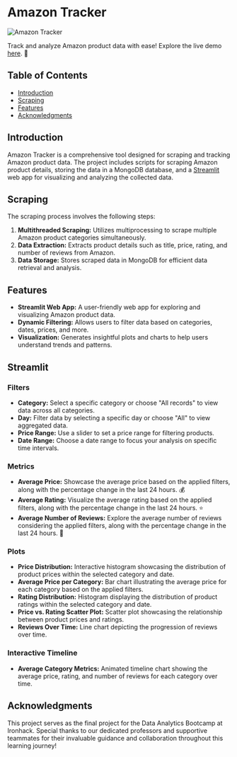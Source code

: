 # Amazon Tracker

![Amazon Tracker](https://i.imgur.com/nhyHXzi.png)

Track and analyze Amazon product data with ease! Explore the live demo [here](https://amazontracker.streamlit.app/). 🚀

## Table of Contents

- [Introduction](#introduction)
- [Scraping](#scraping)
- [Features](#features)
- [Acknowledgments](#acknowledgments)

## Introduction

Amazon Tracker is a comprehensive tool designed for scraping and tracking Amazon product data. The project includes scripts for scraping Amazon product details, storing the data in a MongoDB database, and a [Streamlit](https://amazontracker.streamlit.app/) web app for visualizing and analyzing the collected data.

## Scraping

The scraping process involves the following steps:

1. **Multithreaded Scraping:** Utilizes multiprocessing to scrape multiple Amazon product categories simultaneously.
2. **Data Extraction:** Extracts product details such as title, price, rating, and number of reviews from Amazon.
3. **Data Storage:** Stores scraped data in MongoDB for efficient data retrieval and analysis.

## Features

- **Streamlit Web App:** A user-friendly web app for exploring and visualizing Amazon product data.
- **Dynamic Filtering:** Allows users to filter data based on categories, dates, prices, and more.
- **Visualization:** Generates insightful plots and charts to help users understand trends and patterns.

## Streamlit

### Filters

- **Category:** Select a specific category or choose "All records" to view data across all categories.
- **Day:** Filter data by selecting a specific day or choose "All" to view aggregated data.
- **Price Range:** Use a slider to set a price range for filtering products.
- **Date Range:** Choose a date range to focus your analysis on specific time intervals.

### Metrics

- **Average Price:** Showcase the average price based on the applied filters, along with the percentage change in the last 24 hours. 💰
- **Average Rating:** Visualize the average rating based on the applied filters, along with the percentage change in the last 24 hours. ⭐
- **Average Number of Reviews:** Explore the average number of reviews considering the applied filters, along with the percentage change in the last 24 hours. 📝

### Plots

- **Price Distribution:** Interactive histogram showcasing the distribution of product prices within the selected category and date.
- **Average Price per Category:** Bar chart illustrating the average price for each category based on the applied filters.
- **Rating Distribution:** Histogram displaying the distribution of product ratings within the selected category and date.
- **Price vs. Rating Scatter Plot:** Scatter plot showcasing the relationship between product prices and ratings.
- **Reviews Over Time:** Line chart depicting the progression of reviews over time.

### Interactive Timeline

- **Average Category Metrics:** Animated timeline chart showing the average price, rating, and number of reviews for each category over time.

## Acknowledgments

This project serves as the final project for the Data Analytics Bootcamp at Ironhack. Special thanks to our dedicated professors and supportive teammates for their invaluable guidance and collaboration throughout this learning journey!




